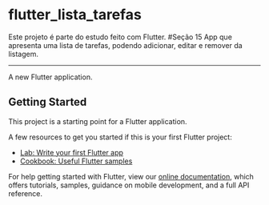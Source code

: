 # flutter_lista_tarefas

Este projeto é parte do estudo feito com Flutter. #Seção 15
App que apresenta uma lista de tarefas, podendo adicionar, editar e remover da listagem.

-------

A new Flutter application.

## Getting Started

This project is a starting point for a Flutter application.

A few resources to get you started if this is your first Flutter project:

- [Lab: Write your first Flutter app](https://flutter.dev/docs/get-started/codelab)
- [Cookbook: Useful Flutter samples](https://flutter.dev/docs/cookbook)

For help getting started with Flutter, view our
[online documentation](https://flutter.dev/docs), which offers tutorials,
samples, guidance on mobile development, and a full API reference.
